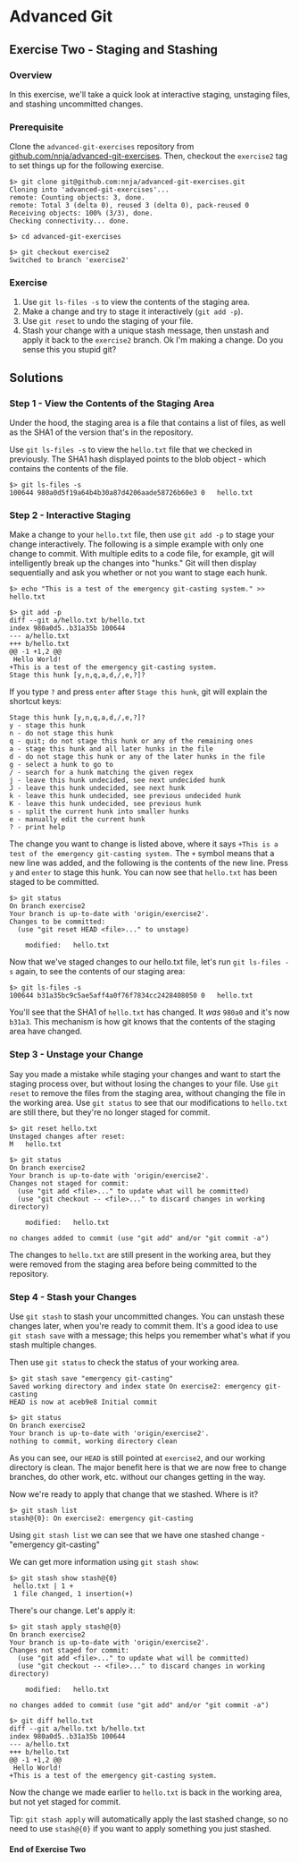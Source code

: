 # Advanced Git
## Exercise Two - Staging and Stashing

### Overview
In this exercise, we'll take a quick look at interactive staging, unstaging files, and stashing uncommitted changes.

### Prerequisite
Clone the `advanced-git-exercises` repository from [github.com/nnja/advanced-git-exercises](https://github.com/nnja/advanced-git-exercises).
Then, checkout the `exercise2` tag to set things up for the following exercise.

```
$> git clone git@github.com:nnja/advanced-git-exercises.git
Cloning into 'advanced-git-exercises'...
remote: Counting objects: 3, done.
remote: Total 3 (delta 0), reused 3 (delta 0), pack-reused 0
Receiving objects: 100% (3/3), done.
Checking connectivity... done.

$> cd advanced-git-exercises

$> git checkout exercise2
Switched to branch 'exercise2'
```

### Exercise
1. Use `git ls-files -s` to view the contents of the staging area.
2. Make a change and try to stage it interactively (`git add -p`).
3. Use `git reset` to undo the staging of your file.
4. Stash your change with a unique stash message, then unstash and apply it back to the `exercise2` branch.
Ok I'm making a change. Do you sense this you stupid git?

## Solutions

### Step 1 - View the Contents of the Staging Area

Under the hood, the staging area is a file that contains a list of files, as well as the SHA1 of the version that's in the repository.

Use `git ls-files -s` to view the `hello.txt` file that we checked in previously. The SHA1 hash displayed points to the blob object - which contains the contents of the file.

```
$> git ls-files -s
100644 980a0d5f19a64b4b30a87d4206aade58726b60e3 0	hello.txt
```


### Step 2 - Interactive Staging
Make a change to your `hello.txt` file, then use `git add -p` to stage your change interactively. The following is a simple example with only one change to commit. With multiple edits to a code file, for example, git will intelligently break up the changes into "hunks." Git will then display sequentially and ask you whether or not you want to stage each hunk.

```
$> echo "This is a test of the emergency git-casting system." >> hello.txt

$> git add -p
diff --git a/hello.txt b/hello.txt
index 980a0d5..b31a35b 100644
--- a/hello.txt
+++ b/hello.txt
@@ -1 +1,2 @@
 Hello World!
+This is a test of the emergency git-casting system.
Stage this hunk [y,n,q,a,d,/,e,?]?
```
If you type `?` and press `enter` after `Stage this hunk`, git will explain the shortcut keys:

```
Stage this hunk [y,n,q,a,d,/,e,?]?
y - stage this hunk
n - do not stage this hunk
q - quit; do not stage this hunk or any of the remaining ones
a - stage this hunk and all later hunks in the file
d - do not stage this hunk or any of the later hunks in the file
g - select a hunk to go to
/ - search for a hunk matching the given regex
j - leave this hunk undecided, see next undecided hunk
J - leave this hunk undecided, see next hunk
k - leave this hunk undecided, see previous undecided hunk
K - leave this hunk undecided, see previous hunk
s - split the current hunk into smaller hunks
e - manually edit the current hunk
? - print help
```

The change you want to change is listed above, where it says `+This is a test of the emergency git-casting system.` The `+` symbol means that a new line was added, and the following is the contents of the new line. Press `y` and `enter` to stage this hunk. You can now see that `hello.txt` has been staged to be committed.

```
$> git status
On branch exercise2
Your branch is up-to-date with 'origin/exercise2'.
Changes to be committed:
  (use "git reset HEAD <file>..." to unstage)

	modified:   hello.txt
```

Now that we've staged changes to our hello.txt file, let's run `git ls-files -s` again, to see the contents of our staging area:

```
$> git ls-files -s
100644 b31a35bc9c5ae5aff4a0f76f7834cc2428408050 0	hello.txt
```

You'll see that the SHA1 of `hello.txt` has changed. It _was_ `980a0` and it's now `b31a3`.
This mechanism is how git knows that the contents of the staging area have changed.


### Step 3 - Unstage your Change
Say you made a mistake while staging your changes and want to start the staging process over, but without losing the changes to your file. Use `git reset` to remove the files from the staging area, without changing the file in the working area. Use `git status` to see that our modifications to `hello.txt` are still there, but they're no longer staged for commit.

```
$> git reset hello.txt
Unstaged changes after reset:
M	hello.txt

$> git status
On branch exercise2
Your branch is up-to-date with 'origin/exercise2'.
Changes not staged for commit:
  (use "git add <file>..." to update what will be committed)
  (use "git checkout -- <file>..." to discard changes in working directory)

	modified:   hello.txt

no changes added to commit (use "git add" and/or "git commit -a")
```

The changes to `hello.txt` are still present in the working area, but they were removed from the staging area before being committed to the repository.

### Step 4 - Stash your Changes
Use `git stash` to stash your uncommitted changes. You can unstash these changes later, when you're ready to commit them. It's a good idea to use `git stash save` with a message; this helps you remember what's what if you stash multiple changes.

Then use `git status` to check the status of your working area.

```
$> git stash save "emergency git-casting"
Saved working directory and index state On exercise2: emergency git-casting
HEAD is now at aceb9e8 Initial commit

$> git status
On branch exercise2
Your branch is up-to-date with 'origin/exercise2'.
nothing to commit, working directory clean
```

As you can see, our `HEAD` is still pointed at `exercise2`, and our working directory is clean. The major benefit here is that we are now free to change branches, do other work, etc. without our changes getting in the way.

Now we're ready to apply that change that we stashed. Where is it?

```
$> git stash list
stash@{0}: On exercise2: emergency git-casting
```

Using `git stash list` we can see that we have one stashed change - "emergency git-casting"

We can get more information using `git stash show`:

```
$> git stash show stash@{0}
 hello.txt | 1 +
 1 file changed, 1 insertion(+)
```

There's our change. Let's apply it:

```
$> git stash apply stash@{0}
On branch exercise2
Your branch is up-to-date with 'origin/exercise2'.
Changes not staged for commit:
  (use "git add <file>..." to update what will be committed)
  (use "git checkout -- <file>..." to discard changes in working directory)

	modified:   hello.txt

no changes added to commit (use "git add" and/or "git commit -a")

$> git diff hello.txt
diff --git a/hello.txt b/hello.txt
index 980a0d5..b31a35b 100644
--- a/hello.txt
+++ b/hello.txt
@@ -1 +1,2 @@
 Hello World!
+This is a test of the emergency git-casting system.
```

Now the change we made earlier to `hello.txt` is back in the working area, but not yet staged for commit.

Tip: `git stash apply` will automatically apply the last stashed change, so no need to use `stash@{0}` if you want to apply something you just stashed.

#### End of Exercise Two
